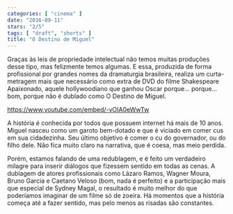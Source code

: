 ```yaml
---
categories: [ "cinema" ]
date: "2016-09-11"
stars: "2/5"
tags: [ "draft", "shorts" ]
title: "O Destino de Miguel"
---
```

Graças às leis de propriedade intelectual não temos muitas produções
desse tipo, mas felizmente temos algumas. E essa, produzida de forma
profissional por grandes nomes da dramaturgia brasileira, realiza um
curta-metragem mais que necessário como extra de DVD do filme Shakespeare
Apaixonado, aquele hollywoodiano que ganhou Oscar porque... porque... bom,
porque não é dublado como O Destino de Miguel.

https://www.youtube.com/embed/-vOIA0eWwTw

A história é conhecida por todos que possuem internet há mais de 10
anos. Miguel nasceu como um garoto bem-dotado e que é viciado em comer
cus em sua cidadezinha. Seu último objetivo é comer o cu do governador,
ou do filho dele. Não fica muito claro na narrativa, que é coesa,
mas meio perdida.

Porém, estamos falando de uma redublagem, e é feito um verdadeiro
milagre para inserir diálogos que fizessem sentido em todas as cenas. A
dublagem de atores profissionais como Lázaro Ramos, Wagner Moura,
Bruno Garcia e Caetano Veloso (bom, nada é perfeito) e a participação
mais que especial de Sydney Magal, o resultado é muito melhor do que
poderíamos imaginar de um filme só de zoeira. Há momentos que a
história começa até a fazer sentido, mas pelo menos as risadas são
constantes.
